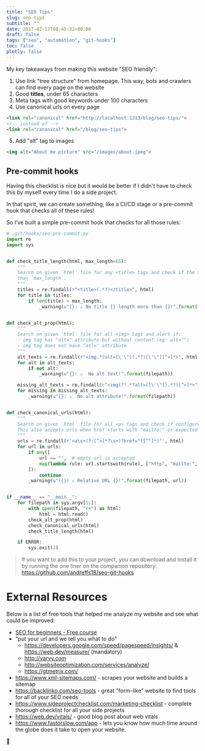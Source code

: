 ```yaml
---
title: "SEO Tips"
slug: seo-tips
subtitle: ""
date: 2017-02-17T00:45:32+00:00
draft: false
tags: ["seo", "automation", "git-hooks"]
toc: false
plotly: false
---
```


My key takeaways from making this website "SEO friendly":

1. Use link "tree structure" from homepage. This way, bots and crawlers can find every page on the website
2. Good **titles**, under 65 characters
3. Meta tags with good keywords under 100 characters
4. Use canonical urls on every page

```html
<link rel="canonical" href="http://localhost:1313/blog/seo-tips/">
<!-- instead of -->
<link rel="canonical" href="/blog/seo-tips">
```

5. Add "alt" tag to images

```html
<img alt="About me picture" src="/images/about.jpeg">
```

## Pre-commit hooks

Having this checklist is nice but it would be better if I didn't have to check this by myself every time I do a side project.

In that spirit, we can create something, like a CI/CD stage or a pre-commit hook that checks all of these rules!

So I've built a simple pre-commit hook that checks for all those rules:

```python
# .git/hooks/seo-pre-commit.py
import re
import sys


def check_title_length(html, max_length=65):
    """
    Search on given `html` file for any <title> tags and check if the title length is greater
    than `max_length`.
    """
    titles = re.findall(r"<title>(.*?)</title>", html)
    for title in titles:
        if len(title) > max_length:
            _warning(u"{}: ⚠️ No title {} length more than {}!".format(filepath, title, max_length))


def check_alt_prop(html):
    """
    Search on given `html` file for all <img> tags and alert if:
    - img tag has "alt=" attribute but without content (eg: alt="")
    - img tag does not have "atl=" attribute
    """
    alt_texts = re.findall(r"<img.*?alt=[\'\"](.*?)[\'\"][^>]*>", html)
    for alt in alt_texts:
        if not alt:
            _warning(u"{}: ⚠️  No alt text!".format(filepath))

    missing_alt_texts = re.findall(r"<img(?!.*?alt=([\'\"]).*?)[^>]*>", html)
    for missing in missing_alt_texts:
        _warning(u"{}: ⚠️  No alt attribute!".format(filepath))


def check_canonical_urls(html):
    """
    Search on given `html` file for all <a> tags and check if configured href is canonical. (absolute url)
    This also accepts urls when href starts with "mailto:" or expected characters: "#", "{", "%", ""
    """
    urls = re.findall(r'<a\s+(?:[^>]*?\s+)?href="([^"]*)"', html)
    for url in urls:
        if any([
            url == "",  # empty url is accepted
            map(lambda rule: url.startswith(rule), ["http", "mailto:", "#", "{", "%"],),
        ]):
            continue
        _warning(u"({}) ⚠️ Relative URL {}!".format(filepath, url))


if __name__ == "__main__":
    for filepath in sys.argv[1:]:
        with open(filepath, "r+") as html:
            html = html.read()
        check_alt_prop(html)
        check_canonical_urls(html)
        check_title_length(html)

    if ERROR:
        sys.exit(1)
```

> If you want to add this to your project, you can download and install it by running the one liner on the companion repository: https://github.com/andreffs18/seo-git-hooks


# External Resources

Below is a list of free tools that helped me analyze my website and see what could be improved:

* [SEO for beginners - Free course](https://www.youtube.com/watch?v=_M7rAjznXFM&list=PLdN82lhRV2eJzgOrTTTmBhHrqR6kTEo07)
* "put your url and we tell you what to do"
    * https://developers.google.com/speed/pagespeed/insights/ & https://web.dev/measure/ (mandatory)
    * http://varvy.com
    * http://websiteoptimization.com/services/analyze/
    * https://gtmetrix.com/
* https://www.xml-sitemaps.com/ - scrapes your website and builds a sitemap
* https://backlinko.com/seo-tools - great "form-like" website to find tools for all of your SEO needs
* https://www.sideprojectchecklist.com/marketing-checklist - complete thorough checklist for all your side projects
* https://web.dev/vitals/ - good blog post about web vitals
* https://www.fastorslow.com/app - lets you know how much time around the globe does it take to open your website.

👋